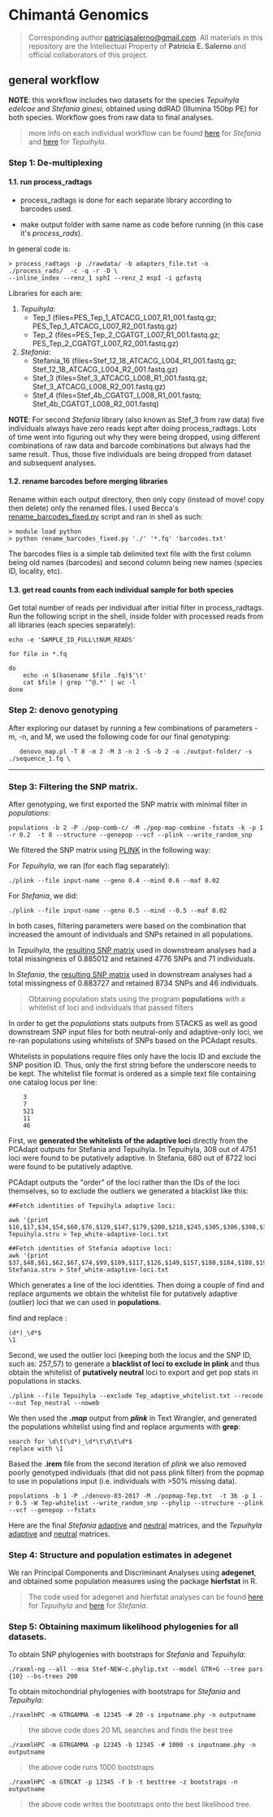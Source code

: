 # Chimantá Genomics

>Corresponding author <patriciasalerno@gmail.com>. All materials in this repository are the Intellectual Property of **Patricia E. Salerno** and official collaborators of this project.



## general workflow

**NOTE**: this workflow includes two datasets for the species *Tepuihyla edelcae* and *Stefania ginesi*, obtained using ddRAD (Illumina 150bp PE) for both species. Workflow goes from raw data to final analyses. 


>more info on each individual workflow can be found [here](https://github.com/pesalerno/Chimanta-genomics/blob/master/README_Stefania.txt) for *Stefania* and [here](https://github.com/pesalerno/Chimanta-genomics/blob/master/README_Tepuihyla.txt) for *Tepuihyla*.


### Step 1: De-multiplexing

#### 1.1. run process_radtags


- process_radtags is done for each separate library according to barcodes used. 

- make output folder with same name as code before running (in this case it's *process_rads*). 

In general code is:

	> process_radtags -p ./rawdata/ -b adapters_file.txt -o ./process_rads/  -c -q -r -D \
	--inline_index --renz_1 sphI --renz_2 mspI -i gzfastq 


Libraries for each are: 

1. *Tepuihyla*: 
	- Tep_1 (files=PES_Tep_1_ATCACG_L007_R1_001.fastq.gz; PES_Tep_1_ATCACG_L007_R2_001.fastq.gz)
	- Tep_2 (files=PES_Tep_2_CGATGT_L007_R1_001.fastq.gz; PES_Tep_2_CGATGT_L007_R2_001.fastq.gz)
2. *Stefania*:
	- Stefania_16 (files=Stef_12_18_ATCACG_L004_R1_001.fastq.gz; Stef_12_18_ATCACG_L004_R2_001.fastq.gz)
	- Stef_3 (files=Stef_3_ATCACG_L008_R1_001.fastq.gz; Stef_3_ATCACG_L008_R2_001.fastq.gz)
	- Stef_4 (files=Stef_4b_CGATGT_L008_R1_001.fastq; Stef_4b_CGATGT_L008_R2_001.fastq)



**NOTE**: For second *Stefania* library (also known as Stef_3 from raw data) five individuals always have zero reads kept after doing process_radtags. Lots of time went into figuring out why they were being dropped, using different combinations of raw data and barcode combinations but always had the same result. Thus, those five individuals are being dropped from dataset and subsequent analyses.

#### 1.2. rename barcodes before merging libraries


Rename within each output directory, then only copy (instead of move! copy then delete) only the renamed files. I used Becca's [rename_barcodes_fixed.py](https://github.com/pesalerno/Chimanta-genomics/blob/master/rename_barcodes_fixed.py) script and ran in shell as such:

	> module load python
	> python rename_barcodes_fixed.py './' '*.fq' 'barcodes.txt'

The barcodes files is a simple tab delimited text file with the first column being old names (barcodes) and second column being new names (species ID, locality, etc).

#### 1.3. get read counts from each individual sample for both species

Get total number of reads per individual after initial filter in process_radtags. Run the following script in the shell, inside folder with processed reads from all libraries (each species separately):

	echo -e 'SAMPLE_ID_FULL\tNUM_READS'
	
	for file in *.fq
	
	do
		echo -n $(basename $file .fq)$'\t'
		cat $file | grep '^@.*' | wc -l
	done




### Step 2: denovo genotyping


After exploring our dataset by running a few combinations of parameters -m, -n, and M, we used the following code for our final genotyping:


       denovo_map.pl -T 8 -m 2 -M 3 -n 2 -S -b 2 -o ./output-folder/ -s ./sequence_1.fq \


_________

### Step 3: Filtering the SNP matrix.


After genotyping, we first exported the SNP matrix with minimal filter in *populations*: 
	
	populations -b 2 -P ./pop-comb-c/ -M ./pop-map-combine -fstats -k -p 1 -r 0.2  -t 8 --structure --genepop --vcf --plink --write_random_snp


We filtered the SNP matrix using [PLINK](http://pngu.mgh.harvard.edu/~purcell/plink/summary.shtml) in the following way:

For *Tepuihyla*, we ran (for each flag separately): 

	./plink --file input-name --geno 0.4 --mind 0.6 --maf 0.02 
	
For *Stefania*, we did: 

	./plink --file input-name --geno 0.5 --mind --0.5 --maf 0.02


In both cases, filtering parameters were based on the combination that increased the amount of individuals and SNPs retained in all populations. 


In *Tepuihyla*, the [resulting SNP matrix](https://github.com/pesalerno/Chimanta-genomics/blob/master/Tepuihyla.stru) used in downstream analyses had a total missingness of 0.885012 and retained 4776 SNPs and 71 individuals. 

In *Stefania*, the [resulting SNP matrix](https://github.com/pesalerno/Chimanta-genomics/blob/master/Stefania.stru) used in downstream analyses had a total missingness of 0.883727 and retained 8734 SNPs and 46 individuals.



>Obtaining population stats using the program **populations** with a whitelist of loci and individuals that passed filters

	
In order to get the *populations* stats outputs from STACKS as well as good downstream SNP input files for both neutral-only and adaptive-only loci, we re-ran populations using whitelists of SNPs based on the PCAdapt results. 


Whitelists in populations require files only have the locis ID and exclude the SNP position ID. Thus, only the first string before the underscore needs to be kept. The whitelist file format is ordered as a simple text file containing one catalog locus per line: 

		3
		7
		521
		11
		46

First, we **generated the whitelists of the adaptive loci** directly from the PCAdapt outputs for Stefania and Tepuihyla. In Tepuihyla, 308 out of 4751 loci were found to be putatively adaptive. In Stefania, 680 out of 8722 loci were found to be putatively adaptive. 


PCAdapt outputs the "order" of the loci rather than the IDs of the loci themselves, so to exclude the outliers we generated a blacklist like this:

	##Fetch identities of Tepuihyla adaptive loci:
	
	awk '{print $16,$17,$34,$54,$60,$76,$129,$147,$179,$200,$218,$245,$305,$306,$308,$318,$319,$332,$333,$348,$356,$361,$369,$370,$371,$383,$393,$416,$423,$435,$447,$488,$491,$552,$558,$561,$566,$568,$585,$591,$604,$621,$638,$647,$660,$679,$680,$685,$686,$689,$693,$696,$702,$723,$733,$749,$764,$776,$787,$791,$816,$847,$851,$855,$901,$915,$918,$923,$963,$970,$990,$996,$1005,$1037,$1047,$1093,$1098,$1118,$1139,$1155,$1157,$1161,$1164,$1172,$1197,$1230,$1248,$1257,$1273,$1276,$1285,$1337,$1361,$1385,$1408,$1416,$1444,$1446,$1463,$1470,$1477,$1481,$1485,$1506,$1524,$1545,$1574,$1596,$1610,$1681,$1692,$1702,$1719,$1726,$1730,$1755,$1763,$1768,$1795,$1798,$1809,$1815,$1816,$1823,$1867,$1880,$1881,$1882,$1903,$1906,$1933,$1949,$1961,$1973,$2005,$2017,$2020,$2057,$2074,$2123,$2176,$2215,$2274,$2291,$2320,$2333,$2356,$2378,$2382,$2383,$2391,$2421,$2422,$2440,$2483,$2486,$2492,$2496,$2498,$2504,$2525,$2532,$2533,$2556,$2582,$2588,$2589,$2621,$2630,$2634,$2638,$2655,$2670,$2675,$2701,$2724,$2755,$2769,$2781,$2810,$2813,$2849,$2872,$2900,$2907,$2911,$2956,$2970,$3000,$3007,$3014,$3032,$3033,$3041,$3072,$3075,$3111,$3130,$3132,$3226,$3236,$3238,$3243,$3244,$3257,$3263,$3277,$3290,$3294,$3297,$3311,$3328,$3337,$3346,$3380,$3381,$3393,$3398,$3404,$3416,$3430,$3434,$3439,$3442,$3445,$3481,$3484,$3490,$3527,$3537,$3574,$3583,$3592,$3594,$3607,$3617,$3618,$3627,$3635,$3642,$3660,$3698,$3716,$3724,$3727,$3745,$3777,$3778,$3787,$3801,$3827,$3835,$3837,$3882,$3890,$3896,$3903,$3914,$3948,$3952,$3961,$3984,$3996,$3998,$4005,$4080,$4105,$4125,$4144,$4168,$4193,$4198,$4212,$4216,$4220,$4226,$4240,$4243,$4245,$4257,$4267,$4286,$4337,$4377,$4388,$4412,$4423,$4431,$4437,$4450,$4452,$4459,$4464,$4481,$4509,$4512,$4514,$4577,$4586,$4588,$4618,$4653,$4656,$4718,$4728,$4731,$4733,$4749}' Tepuihyla.stru > Tep_white-adaptive-loci.txt

	##Fetch identities of Stefania adaptive loci: 
	awk '{print $37,$48,$61,$62,$67,$74,$99,$109,$117,$126,$149,$157,$180,$184,$188,$199,$200,$211,$215,$225,$230,$257,$263,$265,$286,$288,$299,$308,$418,$456,$484,$517,$521,$536,$539,$544,$581,$623,$635,$644,$649,$675,$706,$711,$720,$740,$759,$767,$772,$773,$792,$821,$822,$830,$875,$885,$893,$901,$911,$921,$923,$927,$932,$941,$944,$967,$983,$993,$1017,$1026,$1034,$1040,$1042,$1050,$1052,$1054,$1065,$1110,$1112,$1118,$1122,$1130,$1131,$1134,$1149,$1161,$1181,$1190,$1198,$1230,$1236,$1255,$1271,$1281,$1304,$1313,$1338,$1349,$1352,$1359,$1375,$1386,$1390,$1408,$1410,$1434,$1437,$1440,$1441,$1446,$1449,$1468,$1473,$1497,$1499,$1502,$1516,$1530,$1533,$1543,$1565,$1623,$1626,$1629,$1635,$1639,$1649,$1654,$1656,$1662,$1669,$1690,$1698,$1709,$1725,$1731,$1739,$1740,$1792,$1800,$1801,$1806,$1816,$1828,$1832,$1846,$1850,$1857,$1860,$1902,$1918,$1934,$1935,$1943,$1960,$2003,$2027,$2032,$2047,$2061,$2063,$2078,$2106,$2111,$2113,$2124,$2127,$2144,$2161,$2163,$2202,$2231,$2243,$2257,$2263,$2266,$2284,$2289,$2292,$2336,$2376,$2379,$2389,$2392,$2405,$2408,$2419,$2426,$2446,$2457,$2469,$2476,$2489,$2511,$2517,$2518,$2542,$2545,$2546,$2558,$2576,$2580,$2605,$2613,$2628,$2646,$2653,$2663,$2665,$2675,$2687,$2693,$2718,$2722,$2730,$2739,$2744,$2746,$2747,$2752,$2762,$2768,$2783,$2791,$2795,$2801,$2804,$2807,$2815,$2826,$2827,$2828,$2855,$2864,$2880,$2887,$2890,$2904,$2924,$2925,$2960,$2965,$2979,$2990,$2999,$3005,$3007,$3025,$3037,$3039,$3044,$3046,$3065,$3090,$3095,$3127,$3157,$3166,$3186,$3194,$3202,$3247,$3261,$3275,$3283,$3332,$3333,$3340,$3356,$3407,$3418,$3426,$3456,$3465,$3476,$3499,$3517,$3545,$3565,$3609,$3655,$3674,$3696,$3715,$3719,$3724,$3751,$3803,$3807,$3845,$3861,$3885,$3903,$3908,$3916,$3918,$3925,$3976,$3981,$4006,$4026,$4028,$4043,$4044,$4052,$4060,$4068,$4078,$4081,$4084,$4087,$4118,$4119,$4141,$4174,$4190,$4192,$4198,$4206,$4211,$4233,$4237,$4239,$4250,$4278,$4340,$4346,$4348,$4365,$4369,$4459,$4474,$4482,$4490,$4491,$4534,$4550,$4555,$4558,$4581,$4582,$4587,$4588,$4597,$4606,$4616,$4619,$4632,$4635,$4638,$4646,$4650,$4655,$4656,$4671,$4676,$4681,$4682,$4686,$4696,$4749,$4756,$4767,$4770,$4791,$4819,$4820,$4829,$4834,$4838,$4841,$4850,$4881,$4892,$4896,$4898,$4901,$4904,$4922,$4937,$4945,$4989,$5001,$5022,$5042,$5064,$5070,$5138,$5141,$5174,$5175,$5186,$5188,$5199,$5251,$5267,$5273,$5274,$5285,$5308,$5316,$5349,$5350,$5352,$5357,$5366,$5448,$5460,$5466,$5472,$5476,$5477,$5481,$5500,$5517,$5523,$5527,$5550,$5570,$5599,$5603,$5606,$5612,$5628,$5634,$5658,$5660,$5662,$5677,$5679,$5697,$5705,$5711,$5721,$5728,$5732,$5763,$5764,$5828,$5834,$5861,$5888,$5895,$5904,$5909,$5930,$5954,$5971,$5973,$5995,$5998,$6000,$6009,$6018,$6037,$6050,$6052,$6090,$6097,$6104,$6152,$6154,$6180,$6194,$6204,$6211,$6219,$6230,$6234,$6240,$6245,$6250,$6272,$6282,$6291,$6292,$6293,$6308,$6318,$6334,$6344,$6345,$6352,$6363,$6387,$6398,$6400,$6405,$6414,$6423,$6435,$6441,$6446,$6453,$6464,$6467,$6498,$6499,$6503,$6510,$6533,$6538,$6564,$6566,$6579,$6592,$6614,$6620,$6627,$6630,$6639,$6650,$6655,$6666,$6671,$6697,$6722,$6727,$6740,$6741,$6759,$6766,$6772,$6785,$6788,$6797,$6802,$6804,$6816,$6819,$6844,$6846,$6848,$6852,$6856,$6871,$6877,$6891,$6892,$6895,$6897,$6903,$6910,$6940,$6953,$6976,$6980,$6993,$7004,$7006,$7019,$7058,$7090,$7109,$7112,$7119,$7128,$7129,$7152,$7169,$7175,$7177,$7206,$7231,$7235,$7238,$7254,$7256,$7260,$7271,$7275,$7283,$7308,$7315,$7318,$7324,$7335,$7336,$7370,$7383,$7398,$7457,$7464,$7511,$7512,$7548,$7550,$7551,$7569,$7577,$7584,$7599,$7611,$7612,$7627,$7645,$7646,$7649,$7655,$7656,$7657,$7668,$7675,$7683,$7698,$7702,$7732,$7755,$7783,$7785,$7795,$7808,$7820,$7857,$7861,$7908,$7913,$7918,$7923,$7936,$7945,$7954,$7958,$7972,$7974,$7990,$7995,$7998,$8010,$8020,$8047,$8048,$8059,$8062,$8076,$8082,$8171,$8179,$8190,$8200,$8227,$8228,$8251,$8266,$8289,$8290,$8292,$8297,$8298,$8308,$8333,$8341,$8386,$8394,$8396,$8398,$8411,$8436,$8438,$8442,$8455,$8460,$8463,$8465,$8476,$8496,$8550,$8552,$8586,$8607,$8624,$8629,$8640,$8666,$8673,$8674,$8676,$8699,$8714,$8721}' Stefania.stru > Stef_white-adaptive-loci.txt


Which generates a line of the loci identities. Then doing a couple of find and replace arguments we obtain the whitelist file for putatively adaptive (outlier) loci that we can used in **populations**.


find and replace :

	(d*)_\d*$
	\1


Second, we used the outlier loci (keeping both the locus and the SNP ID, such as: 257_57) to generate a **blacklist of loci to exclude in plink** and thus obtain the whitelist of **putatively neutral** loci to export and get pop stats in populations in stacks. 

	./plink --file Tepuihyla --exclude Tep_adaptive_whitelist.txt --recode --out Tep_neutral --noweb


We then used the ***.map*** output from ***plink*** in Text Wrangler, and generated the populations whitelist using find and replace arguments with **grep**:

	search for \d\t(\d*)_\d*\t\d\t\d*$
	replace with \1

Based the **.irem** file from the second iteration of *plink* we also removed poorly genotyped individuals (that did not pass plink filter) from the popmap to use in populations input (i.e. individuals with >50% missing data). 

	populations -b 1 -P ./denovo-03-2017 -M ./popmap-Tep.txt  -t 36 -p 1 -r 0.5 -W Tep-whitelist --write_random_snp --phylip --structure --plink --vcf --genepop --fstats

Here are the final *Stefania* [adaptive](https://github.com/pesalerno/Chimanta-genomics/blob/master/Stef_adaptive.stru) and [neutral](https://github.com/pesalerno/Chimanta-genomics/blob/master/Stef_neutral.stru) matrices, and the *Tepuihyla* [adaptive](https://github.com/pesalerno/Chimanta-genomics/blob/master/Tep_adaptive.stru) and [neutral](https://github.com/pesalerno/Chimanta-genomics/blob/master/Tep_neutral.stru) matrices. 

### Step 4: Structure and population estimates in adegenet

We ran Principal Components and Discriminant Analyses using **adegenet**, and obtained some population measures using the package **hierfstat** in R. 

> The code used for adegenet and hierfstat analyses can be found [here](https://github.com/pesalerno/Chimanta-genomics/blob/master/adegenet-Tep-neutral-adaptive.R) for *Tepuihyla* and [here](https://github.com/pesalerno/Chimanta-genomics/blob/master/adegenet-Stefania-NEW-b.R) for *Stefania*.


### Step 5: Obtaining maximum likelihood phylogenies for all datasets. 

To obtain SNP phylogenies with bootstraps for *Stefania* and *Tepuihyla*:

	./raxml-ng --all --msa Stef-NEW-c.phylip.txt --model GTR+G --tree pars {10} --bs-trees 200


To obtain mitochondrial phylogenies with bootstraps for *Stefania* and *Tepuihyla*:

	./raxmlHPC -m GTRGAMMA -m 12345 -# 20 -s inputname.phy -n outputname

>the above code does 20 ML searches and finds the best tree

	./raxmlHPC -m GTRGAMMA -p 12345 -b 12345 -# 1000 -s inputname.phy -n outputname

>the above code runs 1000 bootstraps

	./raxmlHPC -m GTRCAT -p 12345 -f b -t besttree -z bootstraps -n outputname 

>the above code writes the bootstraps onto the best likelihood tree. 
